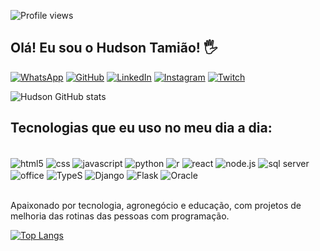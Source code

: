![Profile views](https://gpvc.arturio.dev/andeinaoliveira)
<a href="https://github.com/andreinaoliveira">
</a>


## Olá! Eu sou o Hudson Tamião! 🖐️


[![WhatsApp](https://img.shields.io/badge/WhatsApp-25D366?style=for-the-badge&logo=whatsapp&logoColor=white)](https://api.whatsapp.com/send?phone=5518997821848&text=Ol%C3%A1!%20Entrei%20em%20contato%20atrav%C3%A9s%20do%20seu%20link.)
[![GitHub](https://img.shields.io/badge/GitHub-100000?style=for-the-badge&logo=github&logoColor=white)](https://github.com/HudsonTamiao)
[![LinkedIn](https://img.shields.io/badge/LinkedIn-0077B5?style=for-the-badge&logo=linkedin&logoColor=white)](http://www.linkedin.com/in/hudsontamiaoagroperfil)
[![Instagram](https://img.shields.io/badge/Instagram-E4405F?style=for-the-badge&logo=instagram&logoColor=white)](https://instagram.com/hudsontamiao.agro?igshid=YmMyMTA2M2Y=)
[![Twitch](https://img.shields.io/badge/Twitch-9146FF?style=for-the-badge&logo=twitch&logoColor=white)](https://www.twitch.tv/tamiao31)

![Hudson GitHub stats](https://github-readme-stats.vercel.app/api?username=HudsonTamiao&show_icons=true&theme=dracula)

## Tecnologias que eu uso no meu dia a dia:

<div style="display: inline_block"><br/>
<img align="center"alt="html5" src="https://img.shields.io/badge/HTML5-E34F26?style=for-the-badge&logo=html5&logoColor=white" />
<img align="center"alt="css" src="https://img.shields.io/badge/CSS-239120?&style=for-the-badge&logo=css3&logoColor=white" />
<img align="center"alt="javascript" src="https://img.shields.io/badge/JavaScript-F7DF1E?style=for-the-badge&logo=javascript&logoColor=black" />
<img align="center"alt="python" src="https://img.shields.io/badge/Python-14354C?style=for-the-badge&logo=python&logoColor=white" />
<img align="center"alt="r" src="https://img.shields.io/badge/R-276DC3?style=for-the-badge&logo=r&logoColor=white" />
<img align="center"alt="react" src="https://img.shields.io/badge/React-20232A?style=for-the-badge&logo=react&logoColor=61DAFB" />
<img align="center"alt="node.js" src="https://img.shields.io/badge/Node.js-43853D?style=for-the-badge&logo=node.js&logoColor=white" />
<img align="center"alt="sql server" src="https://img.shields.io/badge/Microsoft_SQL_Server-CC2927?style=for-the-badge&logo=microsoft-sql-server&logoColor=white" />
<img align="center"alt="office" src="https://img.shields.io/badge/Microsoft_Office-D83B01?style=for-the-badge&logo=microsoft-office&logoColor=white" />
<img align="center"alt="TypeS" src="https://img.shields.io/badge/TypeScript-007ACC?style=for-the-badge&logo=typescript&logoColor=white" />
<img align="center"alt="Django" src="https://img.shields.io/badge/Django-092E20?style=for-the-badge&logo=django&logoColor=white" />
<img align="center"alt="Flask" src="https://img.shields.io/badge/Flask-000000?style=for-the-badge&logo=flask&logoColor=white" />
<img align="center"alt="Oracle" src="https://img.shields.io/badge/Oracle-F80000?style=for-the-badge&logo=oracle&logoColor=black" />
</div><br/>


Apaixonado por tecnologia, agronegócio e educação, com projetos de melhoria das rotinas das pessoas com programação.


[![Top Langs](https://github-readme-stats.vercel.app/api/top-langs/?username=anuraghazra)](https://github.com/anuraghazra/github-readme-stats)

